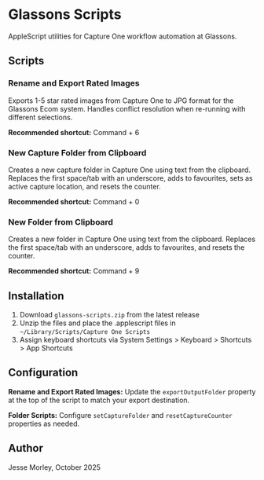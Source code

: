 # Glassons Scripts

AppleScript utilities for Capture One workflow automation at Glassons.

## Scripts

### Rename and Export Rated Images
Exports 1-5 star rated images from Capture One to JPG format for the Glassons Ecom system. Handles conflict resolution when re-running with different selections.

**Recommended shortcut:** Command + 6

### New Capture Folder from Clipboard
Creates a new capture folder in Capture One using text from the clipboard. Replaces the first space/tab with an underscore, adds to favourites, sets as active capture location, and resets the counter.

**Recommended shortcut:** Command + 0

### New Folder from Clipboard
Creates a new folder in Capture One using text from the clipboard. Replaces the first space/tab with an underscore, adds to favourites, and resets the counter.

**Recommended shortcut:** Command + 9

## Installation

1. Download `glassons-scripts.zip` from the latest release
2. Unzip the files and place the .applescript files in `~/Library/Scripts/Capture One Scripts`
3. Assign keyboard shortcuts via System Settings > Keyboard > Shortcuts > App Shortcuts

## Configuration

**Rename and Export Rated Images:** Update the `exportOutputFolder` property at the top of the script to match your export destination.

**Folder Scripts:** Configure `setCaptureFolder` and `resetCaptureCounter` properties as needed.

## Author

Jesse Morley, October 2025
